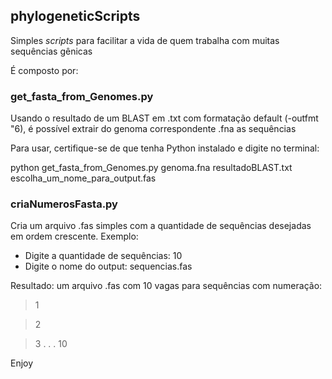 ## phylogeneticScripts

Simples *scripts* para facilitar a vida de quem trabalha com muitas sequências gênicas

É composto por:

### get_fasta_from_Genomes.py 

Usando o resultado de um BLAST em .txt com formatação default (-outfmt "6), é possível extrair do genoma correspondente .fna as sequências

Para usar, certifique-se de que tenha Python instalado e digite no terminal:

python get_fasta_from_Genomes.py genoma.fna resultadoBLAST.txt escolha_um_nome_para_output.fas


### criaNumerosFasta.py

Cria um arquivo .fas simples com a quantidade de sequências desejadas em ordem crescente. Exemplo:
- Digite a quantidade de sequências: 10
- Digite o nome do output: sequencias.fas

Resultado: um arquivo .fas com 10 vagas para sequências com numeração:
>1

>2

>3
.
.
.
>10





Enjoy
